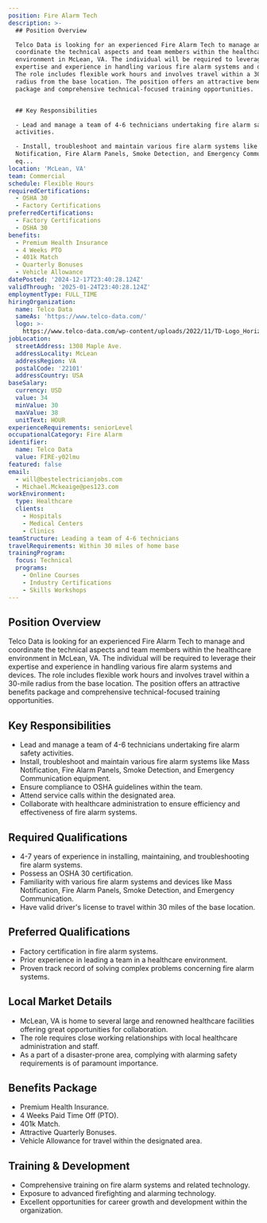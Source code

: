 ```yaml
---
position: Fire Alarm Tech
description: >-
  ## Position Overview

  Telco Data is looking for an experienced Fire Alarm Tech to manage and
  coordinate the technical aspects and team members within the healthcare
  environment in McLean, VA. The individual will be required to leverage their
  expertise and experience in handling various fire alarm systems and devices.
  The role includes flexible work hours and involves travel within a 30-mile
  radius from the base location. The position offers an attractive benefits
  package and comprehensive technical-focused training opportunities.


  ## Key Responsibilities

  - Lead and manage a team of 4-6 technicians undertaking fire alarm safety
  activities.

  - Install, troubleshoot and maintain various fire alarm systems like Mass
  Notification, Fire Alarm Panels, Smoke Detection, and Emergency Communication
  eq...
location: 'McLean, VA'
team: Commercial
schedule: Flexible Hours
requiredCertifications:
  - OSHA 30
  - Factory Certifications
preferredCertifications:
  - Factory Certifications
  - OSHA 30
benefits:
  - Premium Health Insurance
  - 4 Weeks PTO
  - 401k Match
  - Quarterly Bonuses
  - Vehicle Allowance
datePosted: '2024-12-17T23:40:28.124Z'
validThrough: '2025-01-24T23:40:28.124Z'
employmentType: FULL_TIME
hiringOrganization:
  name: Telco Data
  sameAs: 'https://www.telco-data.com/'
  logo: >-
    https://www.telco-data.com/wp-content/uploads/2022/11/TD-Logo_Horizontal_Color.webp
jobLocation:
  streetAddress: 1308 Maple Ave.
  addressLocality: McLean
  addressRegion: VA
  postalCode: '22101'
  addressCountry: USA
baseSalary:
  currency: USD
  value: 34
  minValue: 30
  maxValue: 38
  unitText: HOUR
experienceRequirements: seniorLevel
occupationalCategory: Fire Alarm
identifier:
  name: Telco Data
  value: FIRE-y02lmu
featured: false
email:
  - will@bestelectricianjobs.com
  - Michael.Mckeaige@pes123.com
workEnvironment:
  type: Healthcare
  clients:
    - Hospitals
    - Medical Centers
    - Clinics
teamStructure: Leading a team of 4-6 technicians
travelRequirements: Within 30 miles of home base
trainingProgram:
  focus: Technical
  programs:
    - Online Courses
    - Industry Certifications
    - Skills Workshops
---
```




## Position Overview
Telco Data is looking for an experienced Fire Alarm Tech to manage and coordinate the technical aspects and team members within the healthcare environment in McLean, VA. The individual will be required to leverage their expertise and experience in handling various fire alarm systems and devices. The role includes flexible work hours and involves travel within a 30-mile radius from the base location. The position offers an attractive benefits package and comprehensive technical-focused training opportunities.

## Key Responsibilities
- Lead and manage a team of 4-6 technicians undertaking fire alarm safety activities.
- Install, troubleshoot and maintain various fire alarm systems like Mass Notification, Fire Alarm Panels, Smoke Detection, and Emergency Communication equipment.
- Ensure compliance to OSHA guidelines within the team.
- Attend service calls within the designated area.
- Collaborate with healthcare administration to ensure efficiency and effectiveness of fire alarm systems.

## Required Qualifications
- 4-7 years of experience in installing, maintaining, and troubleshooting fire alarm systems.
- Possess an OSHA 30 certification.
- Familiarity with various fire alarm systems and devices like Mass Notification, Fire Alarm Panels, Smoke Detection, and Emergency Communication.
- Have valid driver's license to travel within 30 miles of the base location.

## Preferred Qualifications
- Factory certification in fire alarm systems.
- Prior experience in leading a team in a healthcare environment.
- Proven track record of solving complex problems concerning fire alarm systems.

## Local Market Details
- McLean, VA is home to several large and renowned healthcare facilities offering great opportunities for collaboration.
- The role requires close working relationships with local healthcare administration and staff.
- As a part of a disaster-prone area, complying with alarming safety requirements is of paramount importance.

## Benefits Package
- Premium Health Insurance.
- 4 Weeks Paid Time Off (PTO).
- 401k Match.
- Attractive Quarterly Bonuses.
- Vehicle Allowance for travel within the designated area.

## Training & Development
- Comprehensive training on fire alarm systems and related technology.
- Exposure to advanced firefighting and alarming technology.
- Excellent opportunities for career growth and development within the organization.
